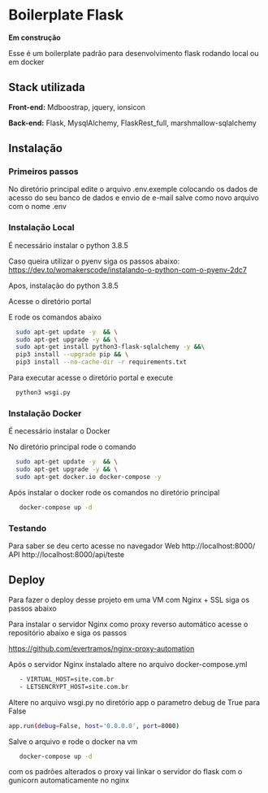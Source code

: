 
# Boilerplate Flask

**Em construção**

Esse é um boilerplate padrão para desenvolvimento flask rodando local ou em docker


## Stack utilizada

**Front-end:** Mdboostrap, jquery, ionsicon

**Back-end:** Flask, MysqlAlchemy, FlaskRest_full, marshmallow-sqlalchemy


## Instalação

### Primeiros passos

No diretório principal edite o arquivo  .env.exemple colocando
os dados de acesso do seu banco de dados e envio de e-mail salve como novo arquivo com o nome  .env



### Instalação Local
É necessário instalar o python 3.8.5

Caso queira utilizar o pyenv siga os passos abaixo:
https://dev.to/womakerscode/instalando-o-python-com-o-pyenv-2dc7

Apos, instalação do python 3.8.5

Acesse o diretório portal

E rode os comandos abaixo

```bash
  sudo apt-get update -y  && \
  sudo apt-get upgrade -y && \
  sudo apt-get install python3-flask-sqlalchemy -y &&\
  pip3 install --upgrade pip && \
  pip3 install --no-cache-dir -r requirements.txt
```
Para executar acesse o diretório portal
e execute 

```bash
  python3 wsgi.py
```

### Instalação Docker

É necessário instalar o Docker

No diretório principal rode o comando

```bash
  sudo apt-get update -y  && \
  sudo apt-get upgrade -y && \
  sudo apt-get docker.io docker-compose -y
```
Após instalar o docker rode os comandos no diretório principal
```bash
   docker-compose up -d
```

### Testando

Para saber se deu certo acesse no navegador
Web http://localhost:8000/
API http://localhost:8000/api/teste
    
## Deploy

Para fazer o deploy desse projeto em uma VM com Nginx + SSL siga os passos abaixo

Para instalar o servidor Nginx como proxy reverso automático acesse o repositório abaixo e siga os passos

https://github.com/evertramos/nginx-proxy-automation

Após o servidor Nginx instalado altere no arquivo docker-compose.yml

```bash
   - VIRTUAL_HOST=site.com.br
   - LETSENCRYPT_HOST=site.com.br
```
Altere no arquivo wsgi.py no diretório app o parametro debug de True para False

```bash
app.run(debug=False, host='0.0.0.0', port=8000)
```

Salve o arquivo e rode o docker na vm 

```bash
   docker-compose up -d
```

com os padrões alterados o proxy vai linkar o servidor do flask com o gunicorn automaticamente no nginx